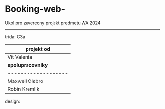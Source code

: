 # Booking-web-
Ukol pro zaverecny projekt predmetu WA 2024
___
trida: C3a 

|**projekt od**|
|--------------|
|Vit Valenta|
|**spolupracovniky**|
|-------------------|
|Maxwell Olsbro|
|Robin Kremlik|

design:

